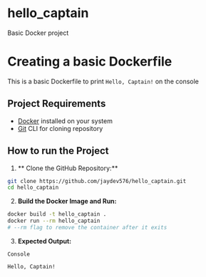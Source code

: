 # hello_captain
Basic Docker project 


# Creating a basic Dockerfile
This is a basic Dockerfile to print `Hello, Captain!` on the console


## Project Requirements
- [Docker](https://docs.docker.com/get-docker/) installed on your system
- [Git](https://git-scm.com/) CLI for cloning repository


## How to run the Project

1. ** Clone the GitHub Repository:**
```bash
git clone https://github.com/jaydev576/hello_captain.git
cd hello_captain
```

2. **Build the Docker Image and Run:**
```bash
docker build -t hello_captain .
docker run --rm hello_captain
# --rm flag to remove the container after it exits
```

3. **Expected Output:**
```
Console
```
```
Hello, Captain!
```
